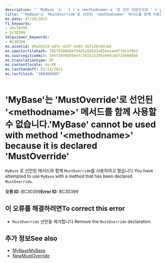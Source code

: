 ```yaml
---
description: "' MyBase '는 ' t r u <methodname> e '로 선언 되었으므로 ' t y p e '에 대해 자세히 알아보세요."
title: "'MyBase'는 'MustOverride'로 선언된 '<methodname>' 메서드를 함께 사용할 수 없습니다."
ms.date: 07/20/2015
f1_keywords:
- vbc30399
- bc30399
helpviewer_keywords:
- BC30399
ms.assetid: 09a30219-a07c-425f-be03-36fc38c04cb0
ms.openlocfilehash: 292f0208604fd465a505d3a854eaaedffdcaf043
ms.sourcegitcommit: 10e719780594efc781b15295e499c66f316068b8
ms.translationtype: MT
ms.contentlocale: ko-KR
ms.lasthandoff: 02/14/2021
ms.locfileid: "100469489"
---
```

# <a name="mybase-cannot-be-used-with-method-methodname-because-it-is-declared-mustoverride"></a><span data-ttu-id="a2047-103">'MyBase'는 'MustOverride'로 선언된 '\<methodname>' 메서드를 함께 사용할 수 없습니다.</span><span class="sxs-lookup"><span data-stu-id="a2047-103">'MyBase' cannot be used with method '\<methodname>' because it is declared 'MustOverride'</span></span>

<span data-ttu-id="a2047-104">`MyBase` 로 선언된 메서드와 함께 `MustOverride`를 사용하려고 했습니다.</span><span class="sxs-lookup"><span data-stu-id="a2047-104">You have attempted to use `MyBase` with a method that has been declared `MustOverride`.</span></span>  
  
 <span data-ttu-id="a2047-105">**오류 ID:** BC30399</span><span class="sxs-lookup"><span data-stu-id="a2047-105">**Error ID:** BC30399</span></span>  
  
## <a name="to-correct-this-error"></a><span data-ttu-id="a2047-106">이 오류를 해결하려면</span><span class="sxs-lookup"><span data-stu-id="a2047-106">To correct this error</span></span>  
  
- <span data-ttu-id="a2047-107">`MustOverride` 선언을 제거합니다.</span><span class="sxs-lookup"><span data-stu-id="a2047-107">Remove the `MustOverride` declaration.</span></span>  
  
## <a name="see-also"></a><span data-ttu-id="a2047-108">추가 정보</span><span class="sxs-lookup"><span data-stu-id="a2047-108">See also</span></span>

- [<span data-ttu-id="a2047-109">MyBase</span><span class="sxs-lookup"><span data-stu-id="a2047-109">MyBase</span></span>](../programming-guide/program-structure/me-my-mybase-and-myclass.md#mybase)
- [<span data-ttu-id="a2047-110">New</span><span class="sxs-lookup"><span data-stu-id="a2047-110">MustOverride</span></span>](../language-reference/modifiers/mustoverride.md)
